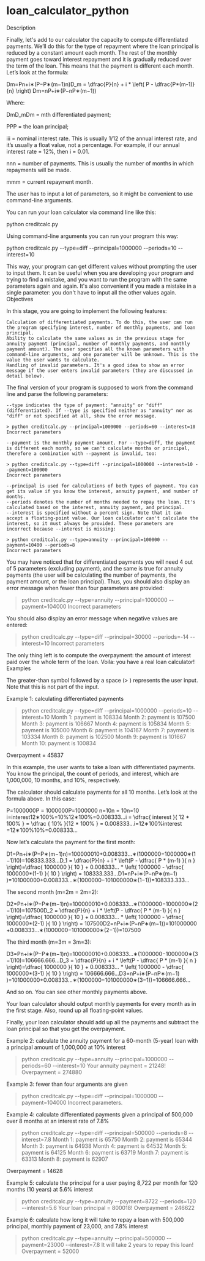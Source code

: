 # loan_calculator_python
Description

Finally, let's add to our calculator the capacity to compute differentiated payments. We’ll do this for the type of repayment where the loan principal is reduced by a constant amount each month. The rest of the monthly payment goes toward interest repayment and it is gradually reduced over the term of the loan. This means that the payment is different each month. Let’s look at the formula:

Dm=Pn+i∗(P−P∗(m−1)n)D_m = \dfrac{P}{n} + i * \left( P - \dfrac{P*(m-1)}{n} \right) Dm​=nP​+i∗(P−nP∗(m−1)​)

Where:

DmD_mDm​ = mth differentiated payment;

PPP = the loan principal;

iii = nominal interest rate. This is usually 1/12 of the annual interest rate, and it’s usually a float value, not a percentage. For example, if our annual interest rate = 12%, then i = 0.01.

nnn = number of payments. This is usually the number of months in which repayments will be made.

mmm = current repayment month.

The user has to input a lot of parameters, so it might be convenient to use command-line arguments.

You can run your loan calculator via command line like this:

python creditcalc.py

Using command-line arguments you can run your program this way:

python creditcalc.py --type=diff --principal=1000000 --periods=10 --interest=10

This way, your program can get different values without prompting the user to input them. It can be useful when you are developing your program and trying to find a mistake, and you want to run the program with the same parameters again and again. It's also convenient if you made a mistake in a single parameter: you don't have to input all the other values again.
Objectives

In this stage, you are going to implement the following features:

    Calculation of differentiated payments. To do this, the user can run the program specifying interest, number of monthly payments, and loan principal.
    Ability to calculate the same values as in the previous stage for annuity payment (principal, number of monthly payments, and monthly payment amount). The user specifies all the known parameters with command-line arguments, and one parameter will be unknown. This is the value the user wants to calculate.
    Handling of invalid parameters. It's a good idea to show an error message if the user enters invalid parameters (they are discussed in detail below).

The final version of your program is supposed to work from the command line and parse the following parameters:

    --type indicates the type of payment: "annuity" or "diff" (differentiated). If --type is specified neither as "annuity" nor as "diff" or not specified at all, show the error message.

    > python creditcalc.py --principal=1000000 --periods=60 --interest=10
    Incorrect parameters

    --payment is the monthly payment amount. For --type=diff, the payment is different each month, so we can't calculate months or principal, therefore a combination with --payment is invalid, too:

    > python creditcalc.py --type=diff --principal=1000000 --interest=10 --payment=100000
    Incorrect parameters

    --principal is used for calculations of both types of payment. You can get its value if you know the interest, annuity payment, and number of months.
    --periods denotes the number of months needed to repay the loan. It's calculated based on the interest, annuity payment, and principal.
    --interest is specified without a percent sign. Note that it can accept a floating-point value. Our loan calculator can't calculate the interest, so it must always be provided. These parameters are incorrect because --interest is missing:

    > python creditcalc.py --type=annuity --principal=100000 --payment=10400 --periods=8
    Incorrect parameters

You may have noticed that for differentiated payments you will need 4 out of 5 parameters (excluding payment), and the same is true for annuity payments (the user will be calculating the number of payments, the payment amount, or the loan principal). Thus, you should also display an error message when fewer than four parameters are provided:

> python creditcalc.py --type=annuity --principal=1000000 --payment=104000
Incorrect parameters

You should also display an error message when negative values are entered:

> python creditcalc.py --type=diff --principal=30000 --periods=-14 --interest=10
Incorrect parameters

The only thing left is to compute the overpayment: the amount of interest paid over the whole term of the loan. Voila: you have a real loan calculator!
Examples

The greater-than symbol followed by a space (> ) represents the user input. Note that this is not part of the input.

Example 1: calculating differentiated payments

> python creditcalc.py --type=diff --principal=1000000 --periods=10 --interest=10
Month 1: payment is 108334
Month 2: payment is 107500
Month 3: payment is 106667
Month 4: payment is 105834
Month 5: payment is 105000
Month 6: payment is 104167
Month 7: payment is 103334
Month 8: payment is 102500
Month 9: payment is 101667
Month 10: payment is 100834

Overpayment = 45837

In this example, the user wants to take a loan with differentiated payments. You know the principal, the count of periods, and interest, which are 1,000,000, 10 months, and 10%, respectively.

The calculator should calculate payments for all 10 months. Let’s look at the formula above. In this case:

P=1000000P = 1000000P=1000000
n=10n = 10n=10
i=interest12∗100%=10%12∗100%=0.008333...i = \dfrac{ interest }{ 12 * 100\% } = \dfrac { 10\% }{12 * 100\% } = 0.008333...i=12∗100%interest​=12∗100%10%​=0.008333...

Now let’s calculate the payment for the first month:

D1=Pn+i∗(P−P∗(m−1)n)=100000010+0.008333...∗(1000000−1000000∗(1−1)10)=108333.333...D_1 = \dfrac{P}{n} + i * \left(P - \dfrac{ P * (m-1) }{ n } \right)=\dfrac{ 1000000 }{ 10 } + 0.008333... * \left( 1000000 - \dfrac{ 1000000*(1-1) }{ 10 } \right) = 108333.333...D1​=nP​+i∗(P−nP∗(m−1)​)=101000000​+0.008333...∗(1000000−101000000∗(1−1)​)=108333.333...

The second month (m=2m = 2m=2):

D2=Pn+i∗(P−P∗(m−1)n)=100000010+0.008333...∗(1000000−1000000∗(2−1)10)=107500D_2 = \dfrac{P}{n} + i * \left(P - \dfrac{ P * (m-1) }{ n } \right)=\dfrac{ 1000000 }{ 10 } + 0.008333... * \left( 1000000 - \dfrac{ 1000000*(2-1) }{ 10 } \right) = 107500D2​=nP​+i∗(P−nP∗(m−1)​)=101000000​+0.008333...∗(1000000−101000000∗(2−1)​)=107500

The third month (m=3m = 3m=3):

D3=Pn+i∗(P−P∗(m−1)n)=100000010+0.008333...∗(1000000−1000000∗(3−1)10)=106666.666...D_3 = \dfrac{P}{n} + i * \left(P - \dfrac{ P * (m-1) }{ n } \right)=\dfrac{ 1000000 }{ 10 } + 0.008333... * \left( 1000000 - \dfrac{ 1000000*(3-1) }{ 10 } \right) = 106666.666...D3​=nP​+i∗(P−nP∗(m−1)​)=101000000​+0.008333...∗(1000000−101000000∗(3−1)​)=106666.666...

And so on. You can see other monthly payments above.

Your loan calculator should output monthly payments for every month as in the first stage. Also, round up all floating-point values.

Finally, your loan calculator should add up all the payments and subtract the loan principal so that you get the overpayment.

Example 2: calculate the annuity payment for a 60-month (5-year) loan with a principal amount of 1,000,000 at 10% interest

> python creditcalc.py --type=annuity --principal=1000000 --periods=60 --interest=10
Your annuity payment = 21248!
Overpayment = 274880

Example 3: fewer than four arguments are given

> python creditcalc.py --type=diff --principal=1000000 --payment=104000
Incorrect parameters.

Example 4: calculate differentiated payments given a principal of 500,000 over 8 months at an interest rate of 7.8%

> python creditcalc.py --type=diff --principal=500000 --periods=8 --interest=7.8
Month 1: payment is 65750
Month 2: payment is 65344
Month 3: payment is 64938
Month 4: payment is 64532
Month 5: payment is 64125
Month 6: payment is 63719
Month 7: payment is 63313
Month 8: payment is 62907

Overpayment = 14628

Example 5: calculate the principal for a user paying 8,722 per month for 120 months (10 years) at 5.6% interest

> python creditcalc.py --type=annuity --payment=8722 --periods=120 --interest=5.6
Your loan principal = 800018!
Overpayment = 246622

Example 6: calculate how long it will take to repay a loan with 500,000 principal, monthly payment of 23,000, and 7.8% interest

> python creditcalc.py --type=annuity --principal=500000 --payment=23000 --interest=7.8
It will take 2 years to repay this loan!
Overpayment = 52000
